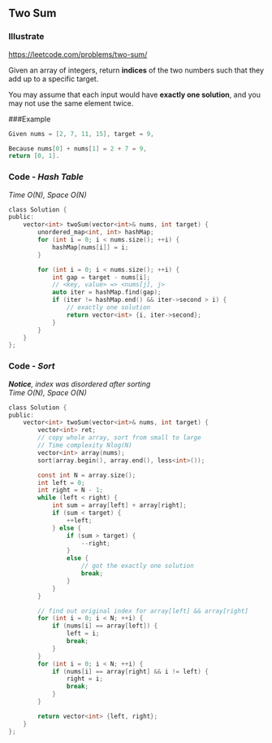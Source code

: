 ## Two Sum
### Illustrate
<https://leetcode.com/problems/two-sum/>

Given an array of integers, return **indices** of the two numbers such that they add up to a specific target.

You may assume that each input would have **exactly one solution**, and you may not use the same element twice.

###Example
```c
Given nums = [2, 7, 11, 15], target = 9,

Because nums[0] + nums[1] = 2 + 7 = 9,
return [0, 1].
```

### Code - _Hash Table_
_Time O(N), Space O(N)_

```c
class Solution {
public:
    vector<int> twoSum(vector<int>& nums, int target) {
        unordered_map<int, int> hashMap;
        for (int i = 0; i < nums.size(); ++i) {
            hashMap[nums[i]] = i;
        }

        for (int i = 0; i < nums.size(); ++i) {
            int gap = target - nums[i];
            // <key, value> => <nums[j], j>
            auto iter = hashMap.find(gap);
            if (iter != hashMap.end() && iter->second > i) {
                // exactly one solution
                return vector<int> {i, iter->second};
            }
        }
    }
};
```

### Code - _Sort_

_**Notice**, index was disordered after sorting_<br>
_Time O(N), Space O(N)_

```c
class Solution {
public:
    vector<int> twoSum(vector<int>& nums, int target) {
        vector<int> ret;
        // copy whole array, sort from small to large
        // Time complexity Nlog(N)
        vector<int> array(nums);
        sort(array.begin(), array.end(), less<int>());

        const int N = array.size();
        int left = 0;
        int right = N - 1;
        while (left < right) {
            int sum = array[left] + array[right];
            if (sum < target) {
                ++left;
            } else {
                if (sum > target) {
                    --right;
                }
                else {
                    // got the exactly one solution
                    break;
                }
            }
        }

        // find out original index for array[left] && array[right]
        for (int i = 0; i < N; ++i) {
            if (nums[i] == array[left]) {
                left = i;
                break;
            }
        }
        for (int i = 0; i < N; ++i) {
            if (nums[i] == array[right] && i != left) {
                right = i;
                break;
            }
        }

        return vector<int> {left, right};
    }
};
```

